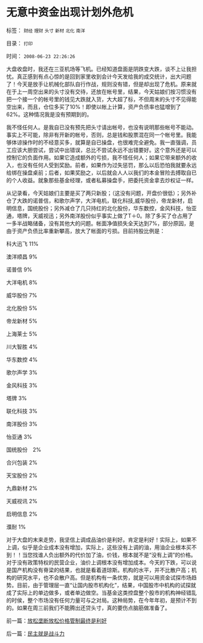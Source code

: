 # 无意中资金出现计划外危机

标签： `财经` `理财` `头寸` `新材` `北化` `南洋` 

目录： `打印`

时间： `2008-06-23 22:26:26`

大盘收盘时，我还在三亚机场等飞机。已经知道盘面是阴跌变大跌，谈不上让我担忧。真正感到有点心惊的是回到家里收到会计今天发给我的成交统计，出大问题了！今天是放手让机械化部队自行作战，规则没有错，但是却出现了危机。原来就在于上一周空出来的头寸没有交待，还放在帐号里，结果，今天姑娘们按习惯没有把一个接一个的帐号里的钱见大跌就入货，大大超了标，不但周末的头寸不见得能空出来，而且，仓位多买了10%！即使以帐上计算，资产负债率也猛增到了62%。这种情况我是没有预期到的。

我不怪任何人。是我自已没有预先把头寸请出帐号，也没有说明那些帐号不能动。事实上不可能，除非有开新的帐号，否则，总是钱和股票混在同一个帐号里。我能够体谅操作时的不经意买多，就算是自已操盘，也很难完全避免。我一直强调，员工应该大胆尝试，尝试中出错误，总比不尝试永远不出错要好。这个意外还是可以控制它的负面作用。如果它造成额外的亏损，我不怪任何人；如果它带来额外的收入，也没有任何人受到奖励。前者，如果作为过失惩罚，那么以后恐怕我就要永远给绑在操盘桌前；后者，如果奖励之，以后就会人人以我们的本金冒险去搏取自已的个人收益。就象那些基金经理，或者私募操盘手，把委托资金拿去炒权证一样。

从记录看，今天姑娘们主要是买了两只新股；（这没有问题，开盘价很低）；另外补仓了大跌的诺普信，和歌尔声学，大洋电机，联化科技,威华股份，帝龙新材，启明信息，国统股份；另外减仓了几只持红的北化股份，华东数控，金风科技，怡亚通，塔牌，天威视迅；另外南洋股份似乎事实上做了T＋0。除了多买了仓占用了一多半战略储备，没有其他大的问题。帐面净值损失全天达到7%，部分原因，是由于资产负债比率重新攀高，放大了帐面的亏损。目前持股比例是：

科大迅飞 11%

澳洋顺昌 9%

诺普信 9%

大洋电机 8%

威华股份 7%

北化股份 5%

帝龙新材 5%

上海莱士 5%

川大智胜 4%

华东数控 4%

歌尔声学 3%

金风科技 3%

塔牌 3%

联化科技 3%

南洋股份 3%

怡亚通 3%

国统股份　2%

合兴包装 2%

天宝股份 2%

九鼎新材 2%

天威视讯 2%

启明信息 2%

濮耐 1%

对于大盘的末来走势，我坚信上调成品油价是利好。肯定是利好！实际上，如果不上调，似乎是企业成本没有增加，实际上，这些没有上调的油，用油企业根本买不到！！当您找谁人负出额外的代价加了油，价钱，根本就不是“没有上调”的价格。对于没有政策特权的民营企业，油价上调根本没有增加成本。今天的下跌，可以说是国产机构没有脊梁的结果，也就是看着道琼斯。机构的水平，并不比散户高；机构的研究水平，也不会散户高。但是机构有一条优势，就是可以用资金试探市场趋势。目前，由于管理层一直“让国内股市机构化”，结果，中国股市中机构的试探就成了实际上的单边做多，或者单边做空。当基金这类控盘整个股市的机构神经错乱的时侯，整个市场没有任何力量可与之对局。这种局势，在今年年初，是预计不到的。如果在周三前我们不能腾出还贷头寸，真的要伤点脑筋做准备了。



前一篇：[放松垄断放松价格管制最终是利好](../../../2008/6/20/放松垄断放松价格管制最终是利好.md)

后一篇：[民主就是战斗力](../../../2008/6/24/民主就是战斗力.md)